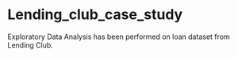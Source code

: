 # Lending_club_case_study
Exploratory Data Analysis has been performed on loan dataset from Lending Club.
